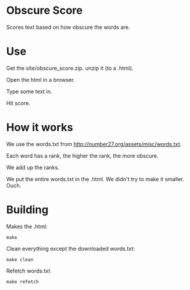 # Obscure Score

Scores text based on how obscure the words are.

# Use

Get the site/obscure_score.zip. unzip it (to a .html).

Open the html in a browser.

Type some text in.

Hit score.

# How it works

We use the words.txt from http://number27.org/assets/misc/words.txt.

Each word has a rank, the higher the rank, the more obscure.

We add up the ranks.

We put the entire words.txt in the .html. We didn't try to make it smaller. Ouch.

# Building

Makes the .html:

```make```

Clean everything except the downloaded words.txt:

```make clean```

Refetch words.txt

```make refetch```
